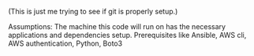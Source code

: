 (This is just me trying to see if git is properly setup.)

Assumptions:
The machine this code will run on has the necessary applications and dependencies setup.
Prerequisites like Ansible, AWS cli, AWS authentication, Python, Boto3